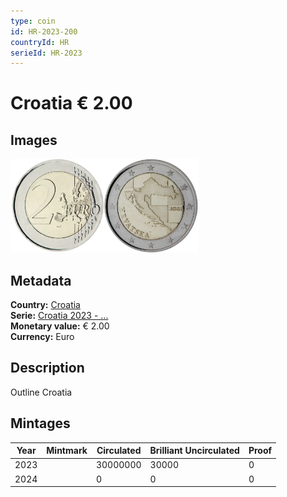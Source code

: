 ```yaml
---
type: coin
id: HR-2023-200
countryId: HR
serieId: HR-2023
---
```


# Croatia € 2.00

## Images

<img src="../../../Images/common-2007-200.webp" height="150" alt="Front image"><img src="Images/croatia-2023-200.webp" height="150" alt="Back image">

## Metadata

**Country:** [Croatia](../index.md)\
**Serie:** [Croatia 2023 - ...](index.md)\
**Monetary value:** € 2.00\
**Currency:** Euro

## Description

Outline Croatia

## Mintages

| Year | Mintmark | Circulated | Brilliant Uncirculated | Proof |
| ---- | -------- | ---------- | ---------------------- | ----- |
| 2023 |          | 30000000   | 30000                  | 0     |
| 2024 |          | 0          | 0                      | 0     |
